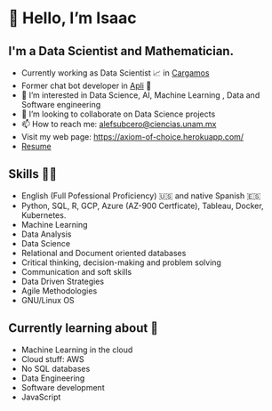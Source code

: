 # 👋 Hello, I’m Isaac
## I'm a Data Scientist and Mathematician.
- Currently working as Data Scientist 📈 in [Cargamos](https://www.cargamos.com/)
- Former chat bot developer in [Apli](https://www.apli.jobs/) 🤖
- 👀 I’m interested in Data Science, AI, Machine Learning , Data and Software engineering 
- 💞️ I’m looking to collaborate on Data Science projects
- 📫 How to reach me: alefsubcero@ciencias.unam.mx
- Visit my web page: https://axiom-of-choice.herokuapp.com/
- [Resume](https://www.canva.com/design/DAEunVRudO0/AXV2i1hFsD5OEgOE3YWW4Q/view?utm_content=DAEunVRudO0&utm_campaign=designshare&utm_medium=link2&utm_source=sharebutton)

## Skills 👨‍💻
* English (Full Pofessional Proficiency)  🇺🇸 and native Spanish 🇪🇸
* Python, SQL, R, GCP, Azure (AZ-900 Certficate), Tableau, Docker, Kubernetes.
* Machine Learning
* Data Analysis
* Data Science
* Relational and Document oriented databases
* Critical thinking, decision-making and problem solving 
* Communication and soft skills
* Data Driven Strategies
* Agile Methodologies
* GNU/Linux OS

## Currently learning about 🌱
- Machine Learning in the cloud
- Cloud stuff: AWS
- No SQL databases
- Data Engineering
- Software development
- JavaScript
<!---
axiom-of-choice/axiom-of-choice is a ✨ special ✨ repository because its `README.md` (this file) appears on your GitHub profile.
You can click the Preview link to take a look at your changes.
--->
